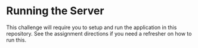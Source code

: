 # Running the Server

This challenge will require you to setup and run the application in this repository.
See the assignment directions if you need a refresher on how to run this.
